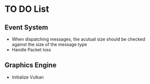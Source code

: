 # TO DO List

## Event System
- When dispatching messages, the acutual size should be checked against the size of the message type
- Handle Packet loss

## Graphics Engine
- Initialize Vulkan